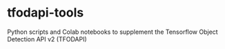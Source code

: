 # tfodapi-tools
Python scripts and Colab notebooks to supplement the Tensorflow Object Detection API v2 (TFODAPI)
